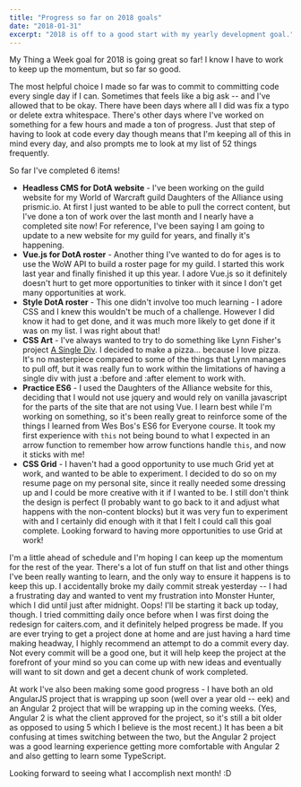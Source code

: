 ```yaml
---
title: "Progress so far on 2018 goals"
date: "2018-01-31"
excerpt: "2018 is off to a good start with my yearly development goal."
---
```


My Thing a Week goal for 2018 is going great so far! I know I have to work to keep up the momentum, but so far so good.

The most helpful choice I made so far was to commit to committing code every single day if I can. Sometimes that feels like a big ask -- and I've allowed that to be okay. There have been days where all I did was fix a typo or delete extra whitespace. There's other days where I've worked on something for a few hours and made a ton of progress. Just that step of having to look at code every day though means that I'm keeping all of this in mind every day, and also prompts me to look at my list of 52 things frequently.

So far I've completed 6 items!

* **Headless CMS for DotA website** - I've been working on the guild website for my World of Warcraft guild Daughters of the Alliance using prismic.io. At first I just wanted to be able to pull the correct content, but I've done a ton of work over the last month and I nearly have a completed site now! For reference, I've been saying I am going to update to a new website for my guild for years, and finally it's happening.
* **Vue.js for DotA roster** - Another thing I've wanted to do for ages is to use the WoW API to build a roster page for my guild. I started this work last year and finally finished it up this year. I adore Vue.js so it definitely doesn't hurt to get more opportunities to tinker with it since I don't get many opportunities at work.
* **Style DotA roster** - This one didn't involve too much learning - I adore CSS and I knew this wouldn't be much of a challenge. However I did know it had to get done, and it was much more likely to get done if it was on my list. I was right about that!
* **CSS Art** - I've always wanted to try to do something like Lynn Fisher's project [A Single Div](https://a.singlediv.com/). I decided to make a pizza... because I love pizza. It's no masterpiece compared to some of the things that Lynn manages to pull off, but it was really fun to work within the limitations of having a single div with just a :before and :after element to work with.
* **Practice ES6** - I used the Daughters of the Alliance website for this, deciding that I would not use jquery and would rely on vanilla javascript for the parts of the site that are not using Vue. I learn best while I'm working on something, so it's been really great to reinforce some of the things I learned from Wes Bos's ES6 for Everyone course. It took my first experience with `this` not being bound to what I expected in an arrow function to remember how arrow functions handle `this`, and now it sticks with me!
* **CSS Grid** - I haven't had a good opportunity to use much Grid yet at work, and wanted to be able to experiment. I decided to do so on my resume page on my personal site, since it really needed some dressing up and I could be more creative with it if I wanted to be. I still don't think the design is perfect (I probably want to go back to it and adjust what happens with the non-content blocks) but it was very fun to experiment with and I certainly did enough with it that I felt I could call this goal complete. Looking forward to having more opportunities to use Grid at work!

I'm a little ahead of schedule and I'm hoping I can keep up the momentum for the rest of the year. There's a lot of fun stuff on that list and other things I've been really wanting to learn, and the only way to ensure it happens is to keep this up. I accidentally broke my daily commit streak yesterday -- I had a frustrating day and wanted to vent my frustration into Monster Hunter, which I did until just after midnight. Oops! I'll be starting it back up today, though. I tried committing daily once before when I was first doing the redesign for caiters.com, and it definitely helped progress be made. If you are ever trying to get a project done at home and are just having a hard time making headway, I highly recommend an attempt to do a commit every day. Not every commit will be a good one, but it will help keep the project at the forefront of your mind so you can come up with new ideas and eventually will want to sit down and get a decent chunk of work completed.

At work I've also been making some good progress - I have both an old AngularJS project that is wrapping up soon (well over a year old -- eek) and an Angular 2 project that will be wrapping up in the coming weeks. (Yes, Angular 2 is what the client approved for the project, so it's still a bit older as opposed to using 5 which I believe is the most recent.) It has been a bit confusing at times switching between the two, but the Angular 2 project was a good learning experience getting more comfortable with Angular 2 and also getting to learn some TypeScript.

Looking forward to seeing what I accomplish next month! :D